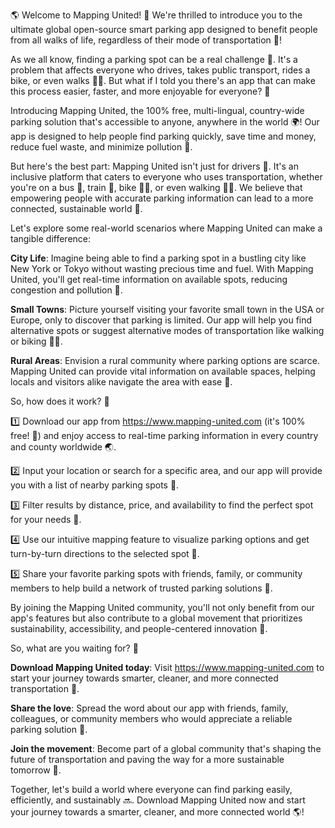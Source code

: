 🌎 Welcome to Mapping United! 🚀 We're thrilled to introduce you to the ultimate global open-source smart parking app designed to benefit people from all walks of life, regardless of their mode of transportation 💨!

As we all know, finding a parking spot can be a real challenge 🔴. It's a problem that affects everyone who drives, takes public transport, rides a bike, or even walks 🚶‍♀️. But what if I told you there's an app that can make this process easier, faster, and more enjoyable for everyone? 🎉

Introducing Mapping United, the 100% free, multi-lingual, country-wide parking solution that's accessible to anyone, anywhere in the world 🌍! Our app is designed to help people find parking quickly, save time and money, reduce fuel waste, and minimize pollution 🌿.

But here's the best part: Mapping United isn't just for drivers 🔴. It's an inclusive platform that caters to everyone who uses transportation, whether you're on a bus 👋, train 🚂, bike 🚴‍♂️, or even walking 🏃‍♀️. We believe that empowering people with accurate parking information can lead to a more connected, sustainable world 🌟.

Let's explore some real-world scenarios where Mapping United can make a tangible difference:

**City Life**: Imagine being able to find a parking spot in a bustling city like New York or Tokyo without wasting precious time and fuel. With Mapping United, you'll get real-time information on available spots, reducing congestion and pollution 🌃.

**Small Towns**: Picture yourself visiting your favorite small town in the USA or Europe, only to discover that parking is limited. Our app will help you find alternative spots or suggest alternative modes of transportation like walking or biking 🚶‍♂️.

**Rural Areas**: Envision a rural community where parking options are scarce. Mapping United can provide vital information on available spaces, helping locals and visitors alike navigate the area with ease 🌄.

So, how does it work? 🤔

1️⃣ Download our app from https://www.mapping-united.com (it's 100% free! 🎁) and enjoy access to real-time parking information in every country and county worldwide 🌏.

2️⃣ Input your location or search for a specific area, and our app will provide you with a list of nearby parking spots 📍.

3️⃣ Filter results by distance, price, and availability to find the perfect spot for your needs 💼.

4️⃣ Use our intuitive mapping feature to visualize parking options and get turn-by-turn directions to the selected spot 🔗.

5️⃣ Share your favorite parking spots with friends, family, or community members to help build a network of trusted parking solutions 🤝.

By joining the Mapping United community, you'll not only benefit from our app's features but also contribute to a global movement that prioritizes sustainability, accessibility, and people-centered innovation 💪.

So, what are you waiting for? 🎉

**Download Mapping United today**: Visit https://www.mapping-united.com to start your journey towards smarter, cleaner, and more connected transportation 🚀.

**Share the love**: Spread the word about our app with friends, family, colleagues, or community members who would appreciate a reliable parking solution 📱.

**Join the movement**: Become part of a global community that's shaping the future of transportation and paving the way for a more sustainable tomorrow 🌟.

Together, let's build a world where everyone can find parking easily, efficiently, and sustainably 🔜. Download Mapping United now and start your journey towards a smarter, cleaner, and more connected world 🌎!